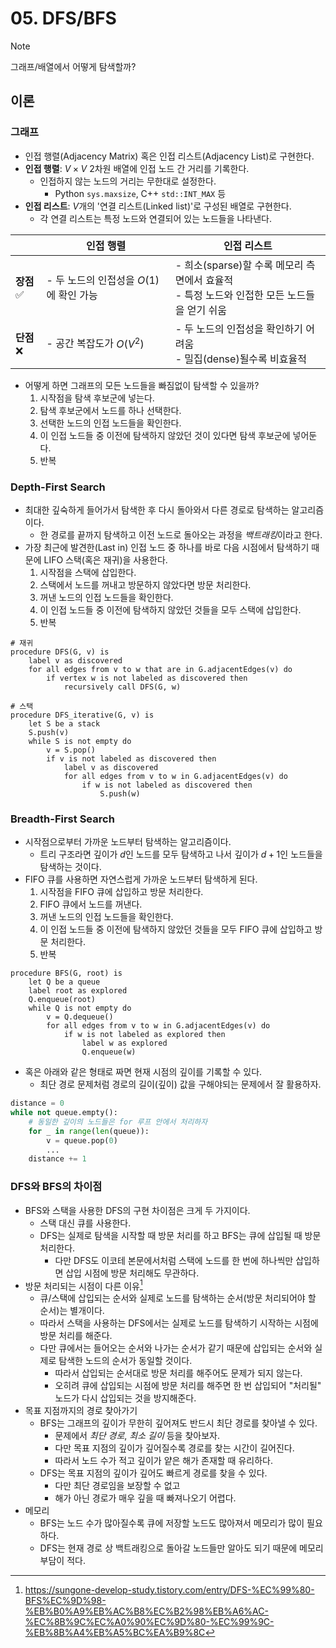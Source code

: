 # 05. DFS/BFS

> [!NOTE]
> 그래프/배열에서 어떻게 탐색할까?

## 이론
### 그래프
- 인접 행렬(Adjacency Matrix) 혹은 인접 리스트(Adjacency List)로 구현한다.
- **인접 행렬**: $V \times V$ 2차원 배열에 인접 노드 간 거리를 기록한다. 
    - 인접하지 않는 노드의 거리는 무한대로 설정한다.
        - Python `sys.maxsize`, C++ `std::INT_MAX` 등
- **인접 리스트**: $V$개의 '연결 리스트(Linked list)'로 구성된 배열로 구현한다.
    - 각 연결 리스트는 특정 노드와 연결되어 있는 노드들을 나타낸다.

| |인접 행렬|인접 리스트|
|-|-|-|
|**장점**✅|- 두 노드의 인접성을 $O(1)$에 확인 가능|- 희소(sparse)할 수록 메모리 측면에서 효율적 </br> - 특정 노드와 인접한 모든 노드들을 얻기 쉬움|
|**단점**❌|- 공간 복잡도가 $O(V^2)$| - 두 노드의 인접성을 확인하기 어려움 </br> - 밀집(dense)될수록 비효율적|

- 어떻게 하면 그래프의 모든 노드들을 빠짐없이 탐색할 수 있을까?
    1. 시작점을 탐색 후보군에 넣는다.
    2. 탐색 후보군에서 노드를 하나 선택한다.
    3. 선택한 노드의 인접 노드들을 확인한다.
    4. 이 인접 노드들 중 이전에 탐색하지 않았던 것이 있다면 탐색 후보군에 넣어둔다.
    5. 반복

### Depth-First Search
- 최대한 깊숙하게 들어가서 탐색한 후 다시 돌아와서 다른 경로로 탐색하는 알고리즘이다.
    - 한 경로를 끝까지 탐색하고 이전 노드로 돌아오는 과정을 *백트래킹*이라고 한다.
- 가장 최근에 발견한(Last in) 인접 노드 중 하나를 바로 다음 시점에서 탐색하기 때문에 LIFO 스택(혹은 재귀)을 사용한다.
    1. 시작점을 스택에 삽입한다.
    2. 스택에서 노드를 꺼내고 방문하지 않았다면 방문 처리한다.
    3. 꺼낸 노드의 인접 노드들을 확인한다.
    4. 이 인접 노드들 중 이전에 탐색하지 않았던 것들을 모두 스택에 삽입한다.
    5. 반복

```
# 재귀
procedure DFS(G, v) is
    label v as discovered
    for all edges from v to w that are in G.adjacentEdges(v) do
        if vertex w is not labeled as discovered then
            recursively call DFS(G, w)
```

```
# 스택
procedure DFS_iterative(G, v) is
    let S be a stack
    S.push(v)
    while S is not empty do
        v = S.pop()
        if v is not labeled as discovered then
            label v as discovered
            for all edges from v to w in G.adjacentEdges(v) do 
                if w is not labeled as discovered then 
                    S.push(w)
```

### Breadth-First Search
- 시작점으로부터 가까운 노드부터 탐색하는 알고리즘이다.
    - 트리 구조라면 깊이가 $d$인 노드를 모두 탐색하고 나서 깊이가 $d + 1$인 노드들을 탐색하는 것이다.
- FIFO 큐를 사용하면 자연스럽게 가까운 노드부터 탐색하게 된다.
    1. 시작점을 FIFO 큐에 삽입하고 방문 처리한다.
    2. FIFO 큐에서 노드를 꺼낸다.
    3. 꺼낸 노드의 인접 노드들을 확인한다.
    4. 이 인접 노드들 중 이전에 탐색하지 않았던 것들을 모두 FIFO 큐에 삽입하고 방문 처리한다.
    5. 반복

```
procedure BFS(G, root) is
    let Q be a queue
    label root as explored
    Q.enqueue(root)
    while Q is not empty do
        v = Q.dequeue()
        for all edges from v to w in G.adjacentEdges(v) do
            if w is not labeled as explored then
                label w as explored
                Q.enqueue(w)
```

- 혹은 아래와 같은 형태로 짜면 현재 시점의 깊이를 기록할 수 있다.
    - 최단 경로 문제처럼 경로의 길이(깊이) 값을 구해야되는 문제에서 잘 활용하자.

```python
distance = 0
while not queue.empty():
    # 동일한 깊이의 노드들은 for 루프 안에서 처리하자
    for _ in range(len(queue)):
        v = queue.pop(0)
        ...
    distance += 1
```

### DFS와 BFS의 차이점
- BFS와 스택을 사용한 DFS의 구현 차이점은 크게 두 가지이다.
    - 스택 대신 큐를 사용한다.
    - DFS는 실제로 탐색을 시작할 때 방문 처리를 하고 BFS는 큐에 삽입될 때 방문 처리한다.
        - 다만 DFS도 이코테 본문에서처럼 스택에 노드를 한 번에 하나씩만 삽입하면 삽입 시점에 방문 처리해도 무관하다.
- 방문 처리되는 시점이 다른 이유[^1]
    - 큐/스택에 삽입되는 순서와 실제로 노드를 탐색하는 순서(방문 처리되어야 할 순서)는 별개이다.
    - 따라서 스택을 사용하는 DFS에서는 실제로 노드를 탐색하기 시작하는 시점에 방문 처리를 해준다.
    - 다만 큐에서는 들어오는 순서와 나가는 순서가 같기 때문에 삽입되는 순서와 실제로 탐색한 노드의 순서가 동일할 것이다.
        - 따라서 삽입되는 순서대로 방문 처리를 해주어도 문제가 되지 않는다.
        - 오히려 큐에 삽입되는 시점에 방문 처리를 해주면 한 번 삽입되어 "처리될" 노드가 다시 삽입되는 것을 방지해준다.
- 목표 지점까지의 경로 찾아가기
    - BFS는 그래프의 깊이가 무한히 깊어져도 반드시 최단 경로를 찾아낼 수 있다.
        - 문제에서 *최단 경로*, *최소 길이* 등을 찾아보자.
        - 다만 목표 지점의 깊이가 깊어질수록 경로를 찾는 시간이 길어진다.
        - 따라서 노드 수가 적고 깊이가 얕은 해가 존재할 때 유리하다.
    - DFS는 목표 지점의 깊이가 깊어도 빠르게 경로를 찾을 수 있다.
        - 다만 최단 경로임을 보장할 수 없고
        - 해가 아닌 경로가 매우 깊을 때 빠져나오기 어렵다.
- 메모리
    - BFS는 노드 수가 많아질수록 큐에 저장할 노드도 많아져서 메모리가 많이 필요하다.
    - DFS는 현재 경로 상 백트래킹으로 돌아갈 노드들만 알아도 되기 때문에 메모리 부담이 적다.

[^1]: https://sungone-develop-study.tistory.com/entry/DFS-%EC%99%80-BFS%EC%9D%98-%EB%B0%A9%EB%AC%B8%EC%B2%98%EB%A6%AC-%EC%8B%9C%EC%A0%90%EC%9D%80-%EC%99%9C-%EB%8B%A4%EB%A5%BC%EA%B9%8C